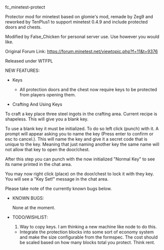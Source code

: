 fc_minetest-protect

Protector mod for minetest
based on glomie's mod, remade by Zeg9 and reworked by TenPlus1 to support minetest 0.4.9 and include protected doors and chests.

Modified by False_Chicken for personal server use. Use however you would like.

Original Forum Link: https://forum.minetest.net/viewtopic.php?f=11&t=9376

Released under WTFPL


NEW FEATURES: 

- Keys

	- All protection doors and the chest now require keys to be protected from players opening them.


- Crafting And Using Keys


To craft a key place three steel ingots in the crafting area. Current recipe is shapeless. This will give you a blank key.

To use a blank key it must be initialized. To do so left click (punch) with it. A prompt will
appear asking you to name the key (Press enter to confirm or esc to cancel.). This will name the key
and give it a secret code that is unique to the key. Meaning that just naming another key the same
name will not allow that key to open the door/chest. 

After this step you can punch with the now initialized "Normal Key" to see its name printed in the chat area.

You may now right click (place) on the door/chest to lock it with they key. You will see a "Key Set!" message in the
chat area.

Please take note of the currently known bugs below.

- KNOWN BUGS:
	
	None at the moment.


- TODO/WISHLIST:

	1. Way to copy keys. I am thinking a new machine like node to do this.
	- Integrate the protection blocks into some sort of economy system and make the size configurable from the formspec.
		The cost should be scaled based on how many blocks total you protect. Think rent.
